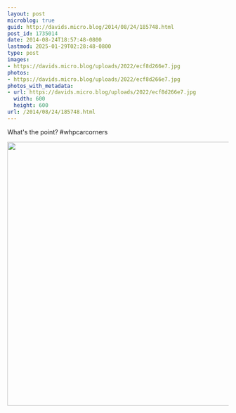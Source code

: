 ```yaml
---
layout: post
microblog: true
guid: http://davids.micro.blog/2014/08/24/185748.html
post_id: 1735014
date: 2014-08-24T18:57:48-0800
lastmod: 2025-01-29T02:28:48-0800
type: post
images:
- https://davids.micro.blog/uploads/2022/ecf8d266e7.jpg
photos:
- https://davids.micro.blog/uploads/2022/ecf8d266e7.jpg
photos_with_metadata:
- url: https://davids.micro.blog/uploads/2022/ecf8d266e7.jpg
  width: 600
  height: 600
url: /2014/08/24/185748.html
---
```

What's the point? #whpcarcorners

<img src="/uploads/2022/ecf8d266e7.jpg" width="600" height="600" alt="">
